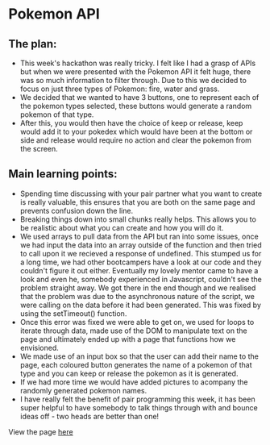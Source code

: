 <h1> Pokemon API </h1>
<h2> The plan:</h2>

<ul>
 <li>This week's hackathon was really tricky. I felt like I had a grasp of APIs but when we were presented with the Pokemon API it felt huge, there was so much information to filter through. Due to this we decided to focus on just three types of Pokemon: fire, water and grass.
<li> We decided that we wanted to have 3 buttons, one to represent each of the pokemon types selected, these buttons would generate a random pokemon of that type. 	
<li>After this, you would then have the choice of keep or release, keep would add it to your pokedex which would have been at the bottom or side and release would require no action and clear the pokemon from the screen.
</ul>

<h2>Main learning points:</h2>

<ul>
  <li> Spending time discussing with your pair partner what you want to create is really valuable, this ensures that you are both on the same page and prevents confusion down the line.
    <li> Breaking things down into small chunks really helps. This allows you to be realistic about what you can create and how you will do it.
  <li> We used arrays to pull data from the API but ran into some issues, once we had input the data into an array outside of the function and then tried to call upon it we recieved a response of undefined. This stumped us for a long time, we had other bootcampers have a look at our code and they couldn't figure it out either. Eventually my lovely mentor came to have a look and even he, somebody experienced in Javascript, couldn't see the problem straight away. We got there in the end though and we realised that the problem was due to the asynchronous nature of the script, we were calling on the data before it had been generated. This was fixed by using the setTimeout() function.
    <li> Once this error was fixed we were able to get on, we used for loops to iterate through data, made use of the DOM to manipulate text on the page and ultimately ended up with a page that functions how we envisioned. 
      <li>We made use of an input box so that the user can add their name to the page, each coloured button generates the name of a pokemon of that type and you can keep or release the pokemon as it is generated.
      <li> If we had more time we would have added pictures to acompany the randomly generated pokemon names.
        <li> I have really felt the benefit of pair programming this week, it has been super helpful to have somebody to talk things through with and bounce ideas off - two heads are better than one!
         </ul>

 <p>View the page <a href="https://panda-weather.netlify.app/">here</a></p>
